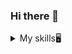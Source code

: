 ### Hi there 👋

<details>
<summary>My skills🖥️</summary>

[![Anurag's GitHub stats](https://github-readme-statsit-git-main-flu7fys-projects.vercel.app/api?username=Flu7fy&show_icons=true&theme=omni)](https://github.com/anuraghazra/github-readme-stats)

![Top Langs](https://github-readme-statsit-git-main-flu7fys-projects.vercel.app/api/top-langs/?username=Flu7fy&show_&theme=omni&langs_count=5)
</details>

<!--
**Flu7fy/Flu7fy** is a ✨ _special_ ✨ repository because its `README.md` (this file) appears on your GitHub profile.

Here are some ideas to get you started:

- 🔭 I’m currently working on ...
- 🌱 I’m currently learning ...
- 👯 I’m looking to collaborate on ...
- 🤔 I’m looking for help with ...
- 💬 Ask me about ...
- 📫 How to reach me: ...
- 😄 Pronouns: ...
- ⚡ Fun fact: ...
-->
